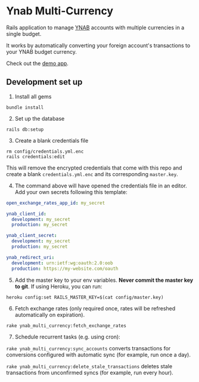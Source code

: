 # Ynab Multi-Currency

Rails application to manage [YNAB](https://www.youneedabudget.com/) accounts with multiple currencies in a single budget.

It works by automatically converting your foreign account's transactions to your YNAB budget currency.

Check out the [demo app](https://ynab-multi-currency.herokuapp.com/).

## Development set up

1. Install all gems

```
bundle install
```

2. Set up the database

```
rails db:setup
```
3. Create a blank credentials file

```
rm config/credentials.yml.enc
rails credentials:edit
```
This will remove the encrypted credentials that come with this repo and create a blank `credentials.yml.enc` and its corresponding `master.key`.

4. The command above will have opened the credentials file in an editor. Add your own secrets following this template:

```yml
open_exchange_rates_app_id: my_secret

ynab_client_id:
  development: my_secret
  production: my_secret

ynab_client_secret:
  development: my_secret
  production: my_secret

ynab_redirect_uri:
  development: urn:ietf:wg:oauth:2.0:oob
  production: https://my-website.com/oauth
```

5. Add the master key to your env variables. **Never commit the master key to git**. If using Heroku, you can run:

```
heroku config:set RAILS_MASTER_KEY=$(cat config/master.key)
```

6. Fetch exchange rates (only required once, rates will be refreshed automatically on expiration).

```
rake ynab_multi_currency:fetch_exchange_rates
```

7. Schedule recurrent tasks (e.g. using cron):

`rake ynab_multi_currency:sync_accounts` converts transactions for conversions configured with automatic sync (for example, run once a day).

`rake ynab_multi_currency:delete_stale_transactions` deletes stale transactions from unconfirmed syncs (for example, run every hour).
